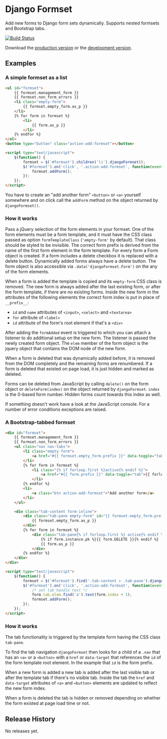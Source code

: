 # Django Formset

Add new forms to Django form sets dynamically. Supports nested formsets and Bootstrap tabs.

[![Build Status](https://travis-ci.org/mbertheau/jquery.django-formset.png?branch=master)](https://travis-ci.org/mbertheau/jquery.django-formset)

Download the [production version][min] or the [development version][max].

[min]: https://raw.github.com/mbertheau/jquery.django-formset/master/dist/django-formset.min.js
[max]: https://raw.github.com/mbertheau/jquery.django-formset/master/dist/django-formset.js

## Examples

### A simple formset as a list

```html
<ul id="formset">
    {{ formset.management_form }}
    {{ formset.non_form_errors }}
    <li class="empty-form">
        {{ formset.empty_form.as_p }}
    </li>
    {% for form in formset %}
        <li>
            {{ form.as_p }}
        </li>
    {% endfor %}
</ul>
<button type="button" class="action-add-formset"></button>

<script type="text/javascript">
    $(function() {
        formset = $('#formset').children('li').djangoFormset();
        $('#formset').on('click', '.action-add-formset', function(event) {
            formset.addForm();
        });
    });
</script>
```

You have to create an "add another form" `<button>` or `<a>` yourself somewhere and on click call
the `addForm` method on the object returned by `djangoFormset()`.

### How it works

Pass a jQuery selection of the form elements in your formset. One of the form elements must be a
form template, and it must have the CSS class passed as option `formTemplateClass` (`'empty-form'`
by default). That class should be styled to be invisible. The correct form prefix is derived from
the name of the first form element in the form template. For every form a Form object is created. If
a form includes a delete checkbox it is replaced with a delete button. Dynamically added forms
always have a delete button. The form object is also accessible via `.data('djangoFormset.Form')` on
the any of the form elements.

When a form is added the template is copied and its `empty-form` CSS class is removed. The new form
is always added after the last existing form, or after the form template, if there are no existing
forms. Inside the new form in the attributes of the following elements the correct form index is
put in place of `__prefix__`:

* `id` and `name` attributes of `<input>`, `<select>` and `<textarea>`
* `for` attribute of `<label>`
* `id` attribute of the form's root element if that's a `<div>`

After adding the `formAdded` event is triggered to which you can attach a listener to do additional
setup on the new form. The listener is passed the newly created form object. The `elem` member of
the form object is the jquery object that contains the DOM node of the new form.

When a form is deleted that was dynamically added before, it is removed from the DOM completely and
the remaining forms are renumbered. If a form is deleted that existed on page load, it is just
hidden and marked as deleted.

Forms can be deleted from JavaScript by calling `delete()` on the form object or `deleteForm(index)`
on the object returned by `djangoFormset`. `index` is the 0-based form number. Hidden forms count
towards this index as well.

If something doesn't work have a look at the JavaScript console. For a number of error conditions
exceptions are raised.

### A Bootstrap-tabbed formset

```html
<div id="formset">
    {{ formset.management_form }}
    {{ formset.non_form_errors }}
    <ul class="nav nav-tabs">
        <li class="empty-form">
            <a href="#{{ formset.empty_form.prefix }}" data-toggle="tab">New tab</a>
        </li>
        {% for form in formset %}
            <li class="{% if forloop.first %}active{% endif %}">
                <a href="#{{ form.prefix }}" data-toggle="tab">{{ forloop.counter }}</a>
            </li>
        {% endfor %}
        <li>
            <a class="btn action-add-formset">"Add another form</a>
        </li>
    </ul>

    <div class="tab-content form-inline">
        <div class="tab-pane empty-form" id="{{ formset.empty_form.prefix }}">
            {{ formset.empty_form.as_p }}
        </div>
        {% for form in formset %}
            <div class="tab-pane{% if forloop.first %} active{% endif %}" id="{{ form.prefix }}">
                {% if form.instance.pk %}{{ form.DELETE }}{% endif %}
                {{ form.as_p }}
            </div>
        {% endfor %}
    </div>
</div>

<script type="text/javascript">
    $(function() {
        formset = $('#formset').find('.tab-content > .tab-pane').djangoFormset();
        $('#formset').on('click', '.action-add-formset', function(event) {
            /* set tab handle text */
            form.tab.elem.find('a').text(form.index + 1);
            formset.addForm();
        });
    });
</script>
```

### How it works

The tab functionality is triggered by the template form having the CSS class `tab-pane`.

To find the tab navigation `djangoFormset` then looks for a child of a `.nav` that has an `<a>` or a
`<button>` with a `href` or `data-target` that references the `id` of the form template root
element.  In the example that `id` is the form prefix.

When a new form is added a new tab is added after the last visible tab or after the template tab if
there's no visible tab. Inside the tab the `href` and `data-target` attributes of `<a>` and
`<button>` elements are updated to reflect the new form index.

When a form is deleted the tab is hidden or removed depending on whether the form existed at page
load time or not.

## Release History

No releases yet.
